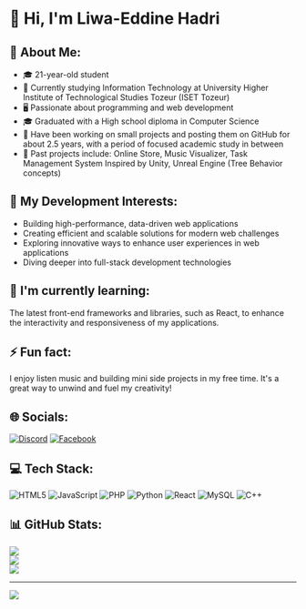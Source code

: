 # 👋 Hi, I'm Liwa-Eddine Hadri

## 💫 About Me:
- 🎓 21-year-old student
- 🏫 Currently studying Information Technology at University Higher Institute of Technological Studies Tozeur (ISET Tozeur)
- 🖥️ Passionate about programming and web development
- 🎓 Graduated with a High school diploma in Computer Science
- 🚀 Have been working on small projects and posting them on GitHub for about 2.5 years, with a period of focused academic study in between
- 🌳 Past projects include: Online Store, Music Visualizer, Task Management System Inspired by Unity, Unreal Engine (Tree Behavior concepts)

## 🔭 My Development Interests:
- Building high-performance, data-driven web applications
- Creating efficient and scalable solutions for modern web challenges
- Exploring innovative ways to enhance user experiences in web applications
- Diving deeper into full-stack development technologies

## 🌱 I'm currently learning:
The latest front-end frameworks and libraries, such as React, to enhance the interactivity and responsiveness of my applications.

## ⚡ Fun fact:
I enjoy listen music and building mini side projects in my free time. It's a great way to unwind and fuel my creativity!

## 🌐 Socials:
[![Discord](https://img.shields.io/badge/Discord-%237289DA.svg?logo=discord&logoColor=white)](flick2003) [![Facebook](https://img.shields.io/badge/Facebook-%231877F2.svg?logo=Facebook&logoColor=white)](https://facebook.com/vliwahadri)

## 💻 Tech Stack:
![HTML5](https://img.shields.io/badge/html5-%23E34F26.svg?style=flat&logo=html5&logoColor=white) ![JavaScript](https://img.shields.io/badge/javascript-%23323330.svg?style=flat&logo=javascript&logoColor=%23F7DF1E) ![PHP](https://img.shields.io/badge/php-%23777BB4.svg?style=flat&logo=php&logoColor=white) ![Python](https://img.shields.io/badge/python-3670A0?style=flat&logo=python&logoColor=ffdd54) ![React](https://img.shields.io/badge/react-%2320232a.svg?style=flat&logo=react&logoColor=%2361DAFB) ![MySQL](https://img.shields.io/badge/mysql-%2300f.svg?style=flat&logo=mysql&logoColor=white) ![C++](https://img.shields.io/badge/C%2B%2B-00599C?style=for-the-badge&logo=c%2B%2B&logoColor=white)
## 📊 GitHub Stats:
![](https://github-readme-stats-sigma-five.vercel.app/api?username=liwa-dev&theme=dark&hide_border=false&include_all_commits=false&count_private=false)<br/>
![](https://github-readme-streak-stats.herokuapp.com/?user=liwa-dev&theme=dark&hide_border=false)<br/>
![](https://github-readme-stats-sigma-five.vercel.app/api/top-langs/?username=liwa-dev&theme=dark&hide_border=false&include_all_commits=false&count_private=false&layout=compact)

---
![](https://komarev.com/ghpvc/?username=liwa-dev&color=green)
